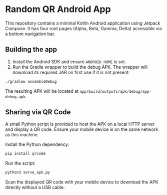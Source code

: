 # Random QR Android App

This repository contains a minimal Kotlin Android application using Jetpack Compose. It has four root pages (Alpha, Beta, Gamma, Delta) accessible via a bottom navigation bar.

## Building the app

1. Install the Android SDK and ensure `ANDROID_HOME` is set.
2. Run the Gradle wrapper to build the debug APK. The wrapper will download its
   required JAR on first use if it is not present:

```bash
./gradlew assembleDebug
```

The resulting APK will be located at `app/build/outputs/apk/debug/app-debug.apk`.

## Sharing via QR Code

A small Python script is provided to host the APK on a local HTTP server and display a QR code. Ensure your mobile device is on the same network as this machine.

Install the Python dependency:

```bash
pip install qrcode
```

Run the script:

```bash
python3 serve_apk.py
```

Scan the displayed QR code with your mobile device to download the APK directly without a USB cable.
